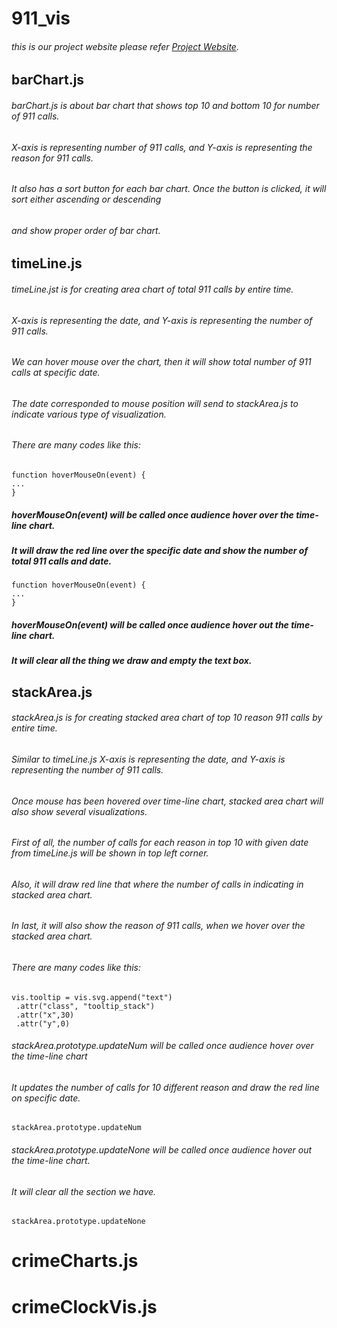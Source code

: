 # 911_vis

###### this is our project website please refer [Project Website](https://docs.google.com/document/d/1zIKXMTH1NQoCNYAJ_7DbDc6q55UoAPUG-M6HuZEYsNE/edit).

## barChart.js
###### barChart.js is about bar chart that shows top 10 and bottom 10 for number of 911 calls. 
###### X-axis is representing number of 911 calls, and Y-axis is representing the reason for 911 calls.
###### It also has a sort button for each bar chart. Once the button is clicked, it will sort either ascending or descending
###### and show proper order of bar chart.

## timeLine.js
###### timeLine.jst is for creating area chart of total 911 calls by entire time. 
###### X-axis is representing the date, and Y-axis is representing the number of 911 calls.
###### We can hover mouse over the chart, then it will show total number of 911 calls at specific date. 
###### The date corresponded to mouse position will send to stackArea.js to indicate various type of visualization.

###### There are many codes like this:
```
function hoverMouseOn(event) {
...
}
```
##### hoverMouseOn(event) will be called once audience hover over the time-line chart.
##### It will draw the red line over the specific date and show the number of total 911 calls and date. 

```
function hoverMouseOn(event) {
...
}
```
##### hoverMouseOn(event) will be called once audience hover out the time-line chart.
##### It will clear all the thing we draw and empty the text box.

## stackArea.js
###### stackArea.js is for creating stacked area chart of top 10 reason 911 calls by entire time.
###### Similar to timeLine.js X-axis is representing the date, and Y-axis is representing the number of 911 calls.
###### Once mouse has been hovered over time-line chart, stacked area chart will also show several visualizations.
###### First of all, the number of calls for each reason in top 10 with given date from timeLine.js will be shown in top left corner.
###### Also, it will draw red line that where the number of calls in indicating in stacked area chart.
###### In last, it will also show the reason of 911 calls, when we hover over the stacked area chart. 

###### There are many codes like this:
```
vis.tooltip = vis.svg.append("text")
 .attr("class", "tooltip_stack")
 .attr("x",30)
 .attr("y",0)
```
###### stackArea.prototype.updateNum will be called once audience hover over the time-line chart
###### It updates the number of calls for 10 different reason and draw the red line on specific date. 
```
stackArea.prototype.updateNum
```
###### stackArea.prototype.updateNone will be called once audience hover out the time-line chart.
###### It will clear all the section we have. 
```
stackArea.prototype.updateNone
```


# crimeCharts.js

# crimeClockVis.js


